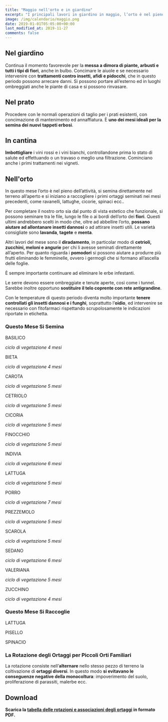 ```yaml
---
title: "Maggio nell'orto e in giardino"
excerpt: "I principali lavori in giardino in maggio, l’orto è nel pieno dell’attività e si iniziano a raccogliere i primi ortaggi seminati nei mesi precedenti."
image: /img/calendario/maggio.png
date: 2019-01-01T05:05:00+00:00
last_modified_at: 2019-11-27
comments: false
---
```

## Nel giardino
Continua il momento favorevole per la
**messa a dimora di piante, arbusti
e tutti i tipi di fiori**, anche in bulbo.
Concimare le aiuole e se necessario
intervenire con **trattamenti contro
insetti, afidi e pidocchi**, che in questo
periodo possono arrecare danni. Si
possono portare all’esterno ed in luoghi
ombreggiati anche le piante di casa e si
possono rinvasare.

## Nel prato
Procedere con le normali operazioni di taglio per i prati esistenti, con concimazione
di mantenimento ed annaffiatura.
È **uno dei mesi ideali per la semina dei nuovi tappeti erbosi**.

## In cantina
**Imbottigliare** i vini
rossi e i vini bianchi, controllandone
prima lo stato di salute ed
effettuando o un travaso o meglio una
filtrazione. Cominciano anche i primi
trattamenti nei vigneti.

## Nell'orto
In questo mese l’orto è nel pieno dell’attività, si semina
direttamente nel terreno all’aperto e si iniziano a raccogliere i primi ortaggi
seminati nei mesi precedenti, come ravanelli, lattughe, cicorie, spinaci ecc..

Per completare il nostro orto sia dal punto di vista estetico che funzionale,
si possono seminare tra le file, lungo le
file o ai bordi dell’orto dei **fiori**.
Questi ultimi andrebbero scelti in modo che,
oltre ad abbellire l’orto, **possano aiutare
ad allontanare insetti dannosi** o ad
attirare insetti utili. Le varietà consigliate
sono **lavanda**, **tagete** e **menta**.

Altri lavori del mese sono il **diradamento**,
in particolar modo di **cetrioli, zucchini,
meloni e angurie** per chi li avesse
seminati direttamente all’aperto.
Per quanto riguarda i **pomodori** si possono
aiutare a produrre più frutti eliminando
le femminelle, ovvero i germogli che
si formano all’ascella delle foglie.

È sempre importante continuare ad eliminare le erbe infestanti.

Le serre devono essere ombreggiate e tenute
aperte, così come i tunnel. Sarebbe
inoltre opportuno **sostituire il telo
coprente con rete antigrandine**.

Con le temperature di questo periodo diventa
molto importante **tenere controllati gli
insetti dannosi e i funghi**, soprattutto
l’**oidio**, ed intervenire se necessario con
fitofarmaci rispettando scrupolosamente
le indicazioni riportate in etichetta.

### Questo Mese Si Semina
BASILICO

*ciclo di vegetazione 4 mesi*

BIETA

*ciclo di vegetazione 4 mesi*

CAROTA

*ciclo di vegetazione 5 mesi*

CETRIOLO

*ciclo di vegetazione 5 mesi*

CICORIA

*ciclo di vegetazione 5 mesi*

FINOCCHIO

*ciclo di vegetazione 5 mesi*

INDIVIA

*ciclo di vegetazione 6 mesi*

LATTUGA

*ciclo di vegetazione 5 mesi*

PORRO

*ciclo di vegetazione 7 mesi*

PREZZEMOLO

*ciclo di vegetazione 5 mesi*

SCAROLA

*ciclo di vegetazione 5 mesi*

SEDANO

*ciclo di vegetazione 6 mesi*

VALERIANA

*ciclo di vegetazione 5 mesi*

ZUCCHINO

*ciclo di vegetazione 4 mesi*

### Questo Mese Si Raccoglie
LATTUGA

PISELLO

SPINACIO

### La Rotazione degli Ortaggi per Piccoli Orti Familiari
La rotazione consiste nell’**alternare** nello stesso pezzo di terreno la coltivazione di **ortaggi diversi**. In questo modo **si evitavano le conseguenze negative della monocoltura**: impoverimento del suolo, proliferazione di parassiti, malerbe ecc.

## Download

<p><strong>Scarica la <a href="/download/la-rotazione-degli-ortaggi-per-piccoli-orti-familiari.pdf" download="rotazioneOrtaggi.pdf" title="La Rotazione degli Ortaggi per Piccoli Orti Familiari">tabella delle rotazioni e associazioni degli ortaggi</a> in formato PDF.</strong></p>
